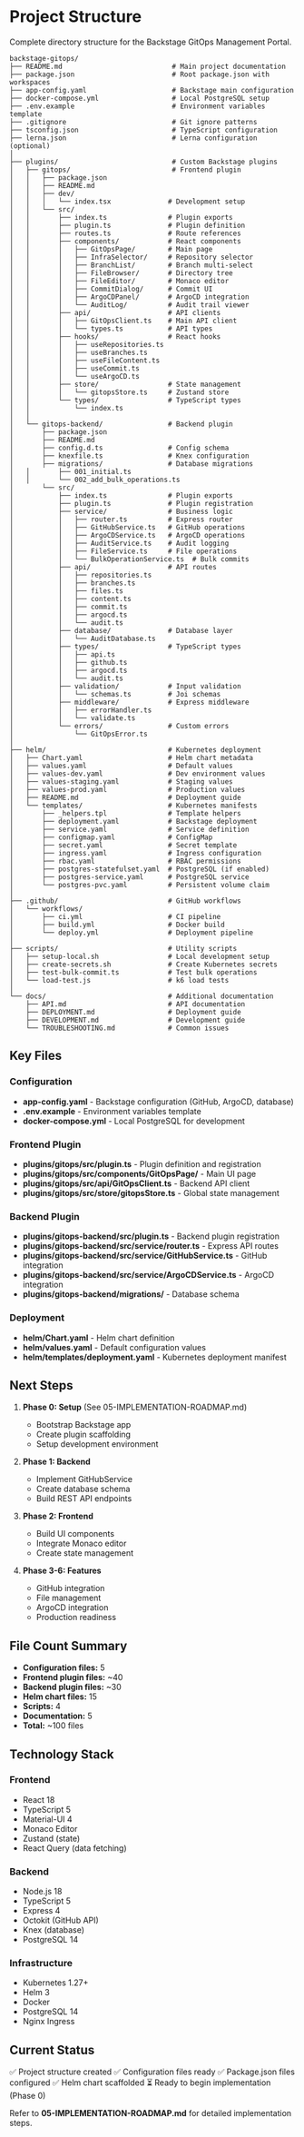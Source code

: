 # Project Structure

Complete directory structure for the Backstage GitOps Management Portal.

```
backstage-gitops/
├── README.md                           # Main project documentation
├── package.json                        # Root package.json with workspaces
├── app-config.yaml                     # Backstage main configuration
├── docker-compose.yml                  # Local PostgreSQL setup
├── .env.example                        # Environment variables template
├── .gitignore                          # Git ignore patterns
├── tsconfig.json                       # TypeScript configuration
├── lerna.json                          # Lerna configuration (optional)
│
├── plugins/                            # Custom Backstage plugins
│   ├── gitops/                         # Frontend plugin
│   │   ├── package.json
│   │   ├── README.md
│   │   ├── dev/
│   │   │   └── index.tsx              # Development setup
│   │   └── src/
│   │       ├── index.ts               # Plugin exports
│   │       ├── plugin.ts              # Plugin definition
│   │       ├── routes.ts              # Route references
│   │       ├── components/            # React components
│   │       │   ├── GitOpsPage/        # Main page
│   │       │   ├── InfraSelector/     # Repository selector
│   │       │   ├── BranchList/        # Branch multi-select
│   │       │   ├── FileBrowser/       # Directory tree
│   │       │   ├── FileEditor/        # Monaco editor
│   │       │   ├── CommitDialog/      # Commit UI
│   │       │   ├── ArgoCDPanel/       # ArgoCD integration
│   │       │   └── AuditLog/          # Audit trail viewer
│   │       ├── api/                   # API clients
│   │       │   ├── GitOpsClient.ts    # Main API client
│   │       │   └── types.ts           # API types
│   │       ├── hooks/                 # React hooks
│   │       │   ├── useRepositories.ts
│   │       │   ├── useBranches.ts
│   │       │   ├── useFileContent.ts
│   │       │   ├── useCommit.ts
│   │       │   └── useArgoCD.ts
│   │       ├── store/                 # State management
│   │       │   └── gitopsStore.ts     # Zustand store
│   │       └── types/                 # TypeScript types
│   │           └── index.ts
│   │
│   └── gitops-backend/                # Backend plugin
│       ├── package.json
│       ├── README.md
│       ├── config.d.ts                # Config schema
│       ├── knexfile.ts                # Knex configuration
│       ├── migrations/                # Database migrations
│   │       ├── 001_initial.ts
│   │       └── 002_add_bulk_operations.ts
│       └── src/
│           ├── index.ts               # Plugin exports
│           ├── plugin.ts              # Plugin registration
│           ├── service/               # Business logic
│           │   ├── router.ts          # Express router
│           │   ├── GitHubService.ts   # GitHub operations
│           │   ├── ArgoCDService.ts   # ArgoCD operations
│           │   ├── AuditService.ts    # Audit logging
│           │   ├── FileService.ts     # File operations
│           │   └── BulkOperationService.ts  # Bulk commits
│           ├── api/                   # API routes
│           │   ├── repositories.ts
│           │   ├── branches.ts
│           │   ├── files.ts
│           │   ├── content.ts
│           │   ├── commit.ts
│           │   ├── argocd.ts
│           │   └── audit.ts
│           ├── database/              # Database layer
│           │   └── AuditDatabase.ts
│           ├── types/                 # TypeScript types
│           │   ├── api.ts
│           │   ├── github.ts
│           │   ├── argocd.ts
│           │   └── audit.ts
│           ├── validation/            # Input validation
│           │   └── schemas.ts         # Joi schemas
│           ├── middleware/            # Express middleware
│           │   ├── errorHandler.ts
│           │   └── validate.ts
│           └── errors/                # Custom errors
│               └── GitOpsError.ts
│
├── helm/                              # Kubernetes deployment
│   ├── Chart.yaml                     # Helm chart metadata
│   ├── values.yaml                    # Default values
│   ├── values-dev.yaml                # Dev environment values
│   ├── values-staging.yaml            # Staging values
│   ├── values-prod.yaml               # Production values
│   ├── README.md                      # Deployment guide
│   └── templates/                     # Kubernetes manifests
│       ├── _helpers.tpl               # Template helpers
│       ├── deployment.yaml            # Backstage deployment
│       ├── service.yaml               # Service definition
│       ├── configmap.yaml             # ConfigMap
│       ├── secret.yaml                # Secret template
│       ├── ingress.yaml               # Ingress configuration
│       ├── rbac.yaml                  # RBAC permissions
│       ├── postgres-statefulset.yaml  # PostgreSQL (if enabled)
│       ├── postgres-service.yaml      # PostgreSQL service
│       └── postgres-pvc.yaml          # Persistent volume claim
│
├── .github/                           # GitHub workflows
│   └── workflows/
│       ├── ci.yml                     # CI pipeline
│       ├── build.yml                  # Docker build
│       └── deploy.yml                 # Deployment pipeline
│
├── scripts/                           # Utility scripts
│   ├── setup-local.sh                 # Local development setup
│   ├── create-secrets.sh              # Create Kubernetes secrets
│   ├── test-bulk-commit.ts            # Test bulk operations
│   └── load-test.js                   # k6 load tests
│
└── docs/                              # Additional documentation
    ├── API.md                         # API documentation
    ├── DEPLOYMENT.md                  # Deployment guide
    ├── DEVELOPMENT.md                 # Development guide
    └── TROUBLESHOOTING.md             # Common issues

```

## Key Files

### Configuration
- **app-config.yaml** - Backstage configuration (GitHub, ArgoCD, database)
- **.env.example** - Environment variables template
- **docker-compose.yml** - Local PostgreSQL for development

### Frontend Plugin
- **plugins/gitops/src/plugin.ts** - Plugin definition and registration
- **plugins/gitops/src/components/GitOpsPage/** - Main UI page
- **plugins/gitops/src/api/GitOpsClient.ts** - Backend API client
- **plugins/gitops/src/store/gitopsStore.ts** - Global state management

### Backend Plugin
- **plugins/gitops-backend/src/plugin.ts** - Backend plugin registration
- **plugins/gitops-backend/src/service/router.ts** - Express API routes
- **plugins/gitops-backend/src/service/GitHubService.ts** - GitHub integration
- **plugins/gitops-backend/src/service/ArgoCDService.ts** - ArgoCD integration
- **plugins/gitops-backend/migrations/** - Database schema

### Deployment
- **helm/Chart.yaml** - Helm chart definition
- **helm/values.yaml** - Default configuration values
- **helm/templates/deployment.yaml** - Kubernetes deployment manifest

## Next Steps

1. **Phase 0: Setup** (See 05-IMPLEMENTATION-ROADMAP.md)
   - Bootstrap Backstage app
   - Create plugin scaffolding
   - Setup development environment

2. **Phase 1: Backend**
   - Implement GitHubService
   - Create database schema
   - Build REST API endpoints

3. **Phase 2: Frontend**
   - Build UI components
   - Integrate Monaco editor
   - Create state management

4. **Phase 3-6: Features**
   - GitHub integration
   - File management
   - ArgoCD integration
   - Production readiness

## File Count Summary

- **Configuration files:** 5
- **Frontend plugin files:** ~40
- **Backend plugin files:** ~30
- **Helm chart files:** 15
- **Scripts:** 4
- **Documentation:** 5
- **Total:** ~100 files

## Technology Stack

### Frontend
- React 18
- TypeScript 5
- Material-UI 4
- Monaco Editor
- Zustand (state)
- React Query (data fetching)

### Backend
- Node.js 18
- TypeScript 5
- Express 4
- Octokit (GitHub API)
- Knex (database)
- PostgreSQL 14

### Infrastructure
- Kubernetes 1.27+
- Helm 3
- Docker
- PostgreSQL 14
- Nginx Ingress

## Current Status

✅ Project structure created
✅ Configuration files ready
✅ Package.json files configured
✅ Helm chart scaffolded
⏳ Ready to begin implementation (Phase 0)

Refer to **05-IMPLEMENTATION-ROADMAP.md** for detailed implementation steps.
